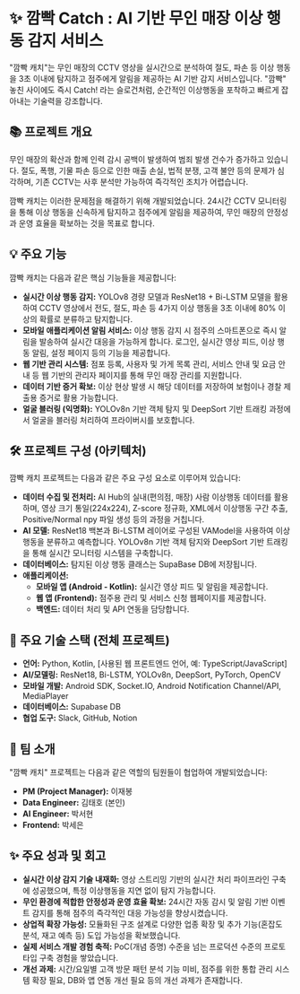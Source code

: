 # ✨ 깜빡 Catch : AI 기반 무인 매장 이상 행동 감지 서비스

"깜빡 캐치"는 무인 매장의 CCTV 영상을 실시간으로 분석하여 절도, 파손 등 이상 행동을 3초 이내에 탐지하고 점주에게 알림을 제공하는 AI 기반 감지 서비스입니다. "깜빡" 놓친 사이에도 즉시 Catch! 라는 슬로건처럼, 순간적인 이상행동을 포착하고 빠르게 잡아내는 기술력을 강조합니다.

## 📚 프로젝트 개요

무인 매장의 확산과 함께 인력 감시 공백이 발생하여 범죄 발생 건수가 증가하고 있습니다. 절도, 폭행, 기물 파손 등으로 인한 매출 손실, 법적 분쟁, 고객 불안 등의 문제가 심각하며, 기존 CCTV는 사후 분석만 가능하여 즉각적인 조치가 어렵습니다.

깜빡 캐치는 이러한 문제점을 해결하기 위해 개발되었습니다. 24시간 CCTV 모니터링을 통해 이상 행동을 신속하게 탐지하고 점주에게 알림을 제공하여, 무인 매장의 안정성과 운영 효율을 확보하는 것을 목표로 합니다.

## 💡 주요 기능

깜빡 캐치는 다음과 같은 핵심 기능들을 제공합니다:

* **실시간 이상 행동 감지:** YOLOv8 경량 모델과 ResNet18 + Bi-LSTM 모델을 활용하여 CCTV 영상에서 전도, 절도, 파손 등 4가지 이상 행동을 3초 이내에 80% 이상의 확률로 분류하고 탐지합니다.
* **모바일 애플리케이션 알림 서비스:** 이상 행동 감지 시 점주의 스마트폰으로 즉시 알림을 발송하여 실시간 대응을 가능하게 합니다. 로그인, 실시간 영상 피드, 이상 행동 알림, 설정 페이지 등의 기능을 제공합니다.
* **웹 기반 관리 시스템:** 점포 등록, 사용자 및 가게 목록 관리, 서비스 안내 및 요금 안내 등 웹 기반의 관리자 페이지를 통해 무인 매장 관리를 지원합니다.
* **데이터 기반 증거 확보:** 이상 현상 발생 시 해당 데이터를 저장하여 보험이나 경찰 제출용 증거로 활용 가능합니다.
* **얼굴 블러링 (익명화):** YOLOv8n 기반 객체 탐지 및 DeepSort 기반 트래킹 과정에서 얼굴을 블러링 처리하여 프라이버시를 보호합니다.

## 🛠️ 프로젝트 구성 (아키텍처)

깜빡 캐치 프로젝트는 다음과 같은 주요 구성 요소로 이루어져 있습니다:

* **데이터 수집 및 전처리:** AI Hub의 실내(편의점, 매장) 사람 이상행동 데이터를 활용하며, 영상 크기 통일(224x224), Z-score 정규화, XML에서 이상행동 구간 추출, Positive/Normal npy 파일 생성 등의 과정을 거칩니다.
* **AI 모델:** ResNet18 백본과 Bi-LSTM 레이어로 구성된 VAModel을 사용하여 이상 행동을 분류하고 예측합니다. YOLOv8n 기반 객체 탐지와 DeepSort 기반 트래킹을 통해 실시간 모니터링 시스템을 구축합니다.
* **데이터베이스:** 탐지된 이상 행동 클래스는 SupaBase DB에 저장됩니다.
* **애플리케이션:**
    * **모바일 앱 (Android - Kotlin):** 실시간 영상 피드 및 알림을 제공합니다.
    * **웹 앱 (Frontend):** 점주용 관리 및 서비스 신청 웹페이지를 제공합니다.
    * **백엔드:** 데이터 처리 및 API 연동을 담당합니다.

## 🚀 주요 기술 스택 (전체 프로젝트)

* **언어:** Python, Kotlin, [사용된 웹 프론트엔드 언어, 예: TypeScript/JavaScript]
* **AI/모델링:** ResNet18, Bi-LSTM, YOLOv8n, DeepSort, PyTorch, OpenCV
* **모바일 개발:** Android SDK, Socket.IO, Android Notification Channel/API, MediaPlayer
* **데이터베이스:** Supabase DB
* **협업 도구:** Slack, GitHub, Notion 

## 🤝 팀 소개

"깜빡 캐치" 프로젝트는 다음과 같은 역할의 팀원들이 협업하여 개발되었습니다:
* **PM (Project Manager):** 이재봉 
* **Data Engineer:** 김태호 (본인) 
* **AI Engineer:** 박서현 
* **Frontend:** 박세은

## ✨ 주요 성과 및 회고

* **실시간 이상 감지 기술 내재화:** 영상 스트리밍 기반의 실시간 처리 파이프라인 구축에 성공했으며, 특정 이상행동을 지연 없이 탐지 가능합니다.
* **무인 환경에 적합한 안정성과 운영 효율 확보:** 24시간 자동 감시 및 알림 기반 이벤트 감지를 통해 점주의 즉각적인 대응 가능성을 향상시켰습니다.
* **상업적 확장 가능성:** 모듈화된 구조 설계로 다양한 업종 확장 및 추가 기능(혼잡도 분석, 재고 예측 등) 도입 가능성을 확보했습니다.
* **실제 서비스 개발 경험 축적:** PoC(개념 증명) 수준을 넘는 프로덕션 수준의 프로토타입 구축 경험을 쌓았습니다.
* **개선 과제:** 시간/요일별 고객 방문 패턴 분석 기능 미비, 점주를 위한 통합 관리 시스템 확장 필요, DB와 앱 연동 개선 필요 등의 개선 과제가 존재합니다.
